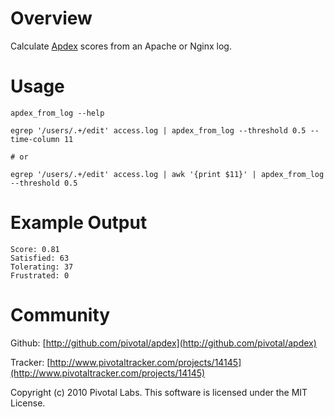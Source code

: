 Overview
========
Calculate [Apdex](http://apdex.org) scores from an Apache or Nginx log.

Usage
=====

    apdex_from_log --help
    
    egrep '/users/.+/edit' access.log | apdex_from_log --threshold 0.5 --time-column 11

    # or

    egrep '/users/.+/edit' access.log | awk '{print $11}' | apdex_from_log --threshold 0.5


Example Output
==============

    Score: 0.81
    Satisfied: 63
    Tolerating: 37
    Frustrated: 0


Community
=========

Github: [http://github.com/pivotal/apdex](http://github.com/pivotal/apdex)

Tracker: [http://www.pivotaltracker.com/projects/14145](http://www.pivotaltracker.com/projects/14145)

Copyright (c) 2010 Pivotal Labs. This software is licensed under the MIT License.
